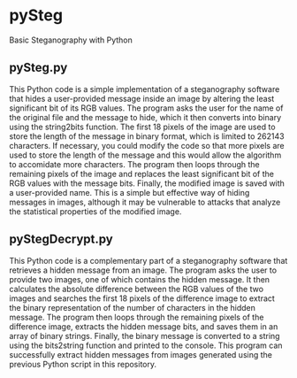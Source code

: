 # pySteg
Basic Steganography with Python
## pySteg.py
This Python code is a simple implementation of a steganography software that hides a user-provided message inside an image by altering the least significant bit of its RGB values. The program asks the user for the name of the original file and the message to hide, which it then converts into binary using the string2bits function. The first 18 pixels of the image are used to store the length of the message in binary format, which is limited to 262143 characters. If necessary, you could modify the code so that more pixels are used to store the length of the message and this would allow the algorithm to accomidate more characters. The program then loops through the remaining pixels of the image and replaces the least significant bit of the RGB values with the message bits. Finally, the modified image is saved with a user-provided name. This is a simple but effective way of hiding messages in images, although it may be vulnerable to attacks that analyze the statistical properties of the modified image.

## pyStegDecrypt.py
This Python code is a complementary part of a steganography software that retrieves a hidden message from an image. The program asks the user to provide two images, one of which contains the hidden message. It then calculates the absolute difference between the RGB values of the two images and searches the first 18 pixels of the difference image to extract the binary representation of the number of characters in the hidden message. The program then loops through the remaining pixels of the difference image, extracts the hidden message bits, and saves them in an array of binary strings. Finally, the binary message is converted to a string using the bits2string function and printed to the console. This program can successfully extract hidden messages from images generated using the previous Python script in this repository.
